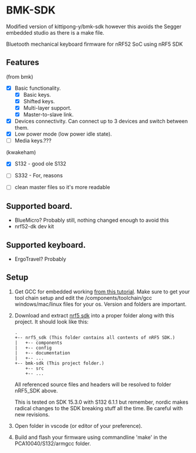 # BMK-SDK
Modified version of kittipong-y/bmk-sdk however this avoids the Segger embedded studio as there is a make file.

Bluetooth mechanical keyboard firmware for nRF52 SoC using nRF5 SDK

## Features
(from bmk)
* [x] Basic functionality.
    * [x] Basic keys.
    * [x] Shifted keys.
    * [x] Multi-layer support.
    * [x] Master-to-slave link.
* [x] Devices connectivity. Can connect up to 3 devices and switch between them.
* [x] Low power mode (low power idle state).
* [ ] Media keys.???

(kwakeham)
* [x] S132 - good ole S132
* [ ] S332 - For, reasons
* [ ] clean master files so it's more readable


## Supported board.
* BlueMicro? Probably still, nothing changed enough to avoid this
* nrf52-dk dev kit

## Supported keyboard.
* ErgoTravel? Probably

## Setup
1. Get GCC for embedded working [from this tutorial](https://devzone.nordicsemi.com/nordic/nordic-blog/b/blog/posts/development-with-gcc-and-eclipse). Make sure to get your tool chain setup and edit the <SDK>/components/toolchain/gcc windows/mac/linux files for your os. Version and folders are important.
   
2. Download and extract [nrf5 sdk](https://www.nordicsemi.com/Software-and-Tools/Software/nRF5-SDK) into a proper folder along with this project. It should look like this:
    ```
    .
    +-- nrf5_sdk (This folder contains all contents of nRF5 SDK.)
    |   +-- components
    |   +-- config
    |   +-- documentation
    |   +-- ...
    +-- bmk-sdk (This project folder.)
        +-- src
        +-- ...
    ```
    All referenced source files and headers will be resolved to folder nRF5_SDK above.
    
    This is tested on SDK 15.3.0 with S132 6.1.1 but remember, nordic makes radical changes to the SDK breaking stuff all the time. Be careful with new revisions.
    
3. Open folder in vscode (or editor of your preference).

4. Build and flash your firmware using commandline 'make' in the PCA10040/S132/armgcc folder. 
